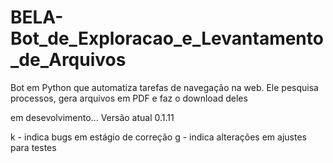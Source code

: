 # BELA-Bot_de_Exploracao_e_Levantamento_de_Arquivos

Bot em Python que automatiza tarefas de navegação na web. Ele pesquisa processos, gera arquivos em PDF e faz o download deles

em desevolvimento...
Versão atual 0.1.11

k - indica bugs em estágio de correção
g - indica alterações em ajustes para testes

